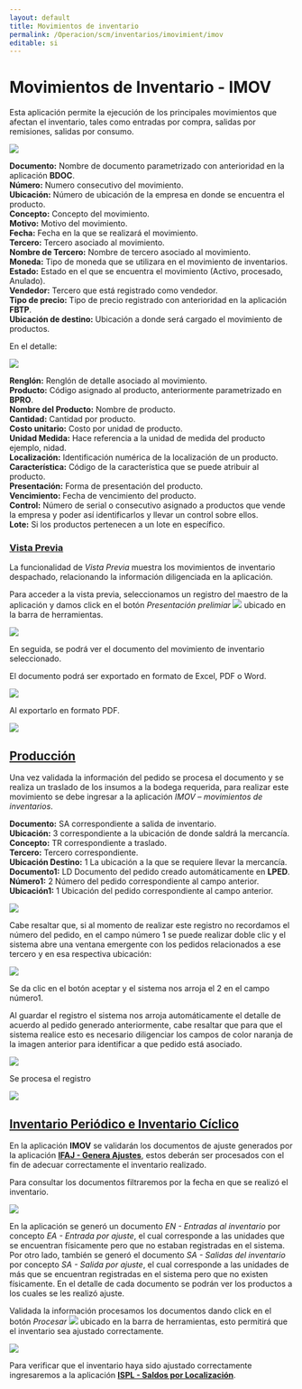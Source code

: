 ```yaml
---
layout: default
title: Movimientos de inventario
permalink: /Operacion/scm/inventarios/imovimient/imov
editable: si
---
```


# Movimientos de Inventario - IMOV

Esta aplicación permite la ejecución de los principales movimientos que afectan el inventario, tales como entradas por compra, salidas por remisiones, salidas por consumo.  

![](imov1.png)

**Documento:** Nombre de documento parametrizado con anterioridad en la aplicación **BDOC**.  
**Número:** Numero consecutivo del movimiento.  
**Ubicación:** Número de ubicación de la empresa en donde se encuentra el producto.  
**Concepto:** Concepto del movimiento.  
**Motivo:** Motivo del movimiento.  
**Fecha:** Fecha en la que se realizará el movimiento.  
**Tercero:** Tercero asociado al movimiento.  
**Nombre de Tercero:** Nombre de tercero asociado al movimiento.  
**Moneda:** Tipo de moneda que se utilizara en el movimiento de inventarios.  
**Estado:** Estado en el que se encuentra el movimiento (Activo, procesado, Anulado).  
**Vendedor:** Tercero que está registrado como vendedor.  
**Tipo de precio:** Tipo de precio registrado con anterioridad en la aplicación **FBTP**.  
**Ubicación de destino:** Ubicación a donde será cargado el movimiento de productos.  

En el detalle:

![](imov2.png)

**Renglón:** Renglón de detalle asociado al movimiento.  
**Producto:** Código asignado al producto, anteriormente parametrizado en **BPRO**.  
**Nombre del Producto:** Nombre de producto.  
**Cantidad:** Cantidad por producto.  
**Costo unitario:** Costo por unidad de producto.  
**Unidad Medida:** Hace referencia a la unidad de medida del producto ejemplo, nidad.  
**Localización:** Identificación numérica de la localización de un producto.  
**Característica:** Código de la característica que se puede atribuir al producto.  
**Presentación:** Forma de presentación del producto.  
**Vencimiento:** Fecha de vencimiento del producto.  
**Control:** Número de serial o consecutivo asignado a productos que vende la empresa y poder así identificarlos y llevar un control sobre ellos.  
**Lote:** Si los productos pertenecen a un lote en específico.  


### [Vista Previa](http://docs.oasiscom.com/Operacion/scm/inventarios/imovimient/imov#vista-previa)

La funcionalidad de _Vista Previa_ muestra los movimientos de inventario despachado, relacionando la información diligenciada en la aplicación.  

Para acceder a la vista previa, seleccionamos un registro del maestro de la aplicación y damos click en el botón _Presentación prelimiar_ ![](lupa.png) ubicado en la barra de herramientas.  

![](imov9.png)

En seguida, se podrá ver el documento del movimiento de inventario seleccionado.  

El documento podrá ser exportado en formato de Excel, PDF o Word.  

![](imov10.png)

Al exportarlo en formato PDF.  

![](imov11.png)


## [Producción](http://docs.oasiscom.com/Operacion/scm/inventarios/imovimient/imov#producción)

Una vez validada la información del pedido se procesa el documento y se realiza un traslado de los insumos a la bodega requerida, para realizar este movimiento se debe ingresar a la aplicación _IMOV – movimientos de inventarios_.  

**Documento:** SA correspondiente a salida de inventario.  
**Ubicación:** 3 correspondiente a la ubicación de donde saldrá la mercancía.  
**Concepto:** TR correspondiente a traslado.  
**Tercero:** Tercero correspondiente.  
**Ubicación Destino:** 1 La ubicación a la que se requiere llevar la mercancía.  
**Documento1:** LD Documento del pedido creado automáticamente en **LPED**.  
**Número1:** 2 Número del pedido correspondiente al campo anterior.  
**Ubicación1:** 1 Ubicación del pedido correspondiente al campo anterior.  

![](imov3.png)

Cabe resaltar que, si al momento de realizar este registro no recordamos el número del pedido, en el campo número 1 se puede realizar doble clic y el sistema abre una ventana emergente con los pedidos relacionados a ese tercero y en esa respectiva ubicación:  

![](imov4.png)

Se da clic en el botón aceptar y el sistema nos arroja el 2 en el campo número1.  

Al guardar el registro el sistema nos arroja automáticamente el detalle de acuerdo al pedido generado anteriormente, cabe resaltar que para que el sistema realice esto es necesario diligenciar los campos de color naranja de la imagen anterior para identificar a que pedido está asociado.  

![](imov5.png)

Se procesa el registro   

![](imov6.png)


## [Inventario Periódico e Inventario Cíclico](http://docs.oasiscom.com/Operacion/scm/inventarios/imovimient/imov#inventario-periódico-e-inventario-cíclico)

En la aplicación **IMOV** se validarán los documentos de ajuste generados por la aplicación [**IFAJ - Genera Ajustes**](http://docs.oasiscom.com/Operacion/scm/inventarios/ifisico/ifaj), estos deberán ser procesados con el fin de adecuar correctamente el inventario realizado.  

Para consultar los documentos filtraremos por la fecha en que se realizó el inventario.  

![](imov7.png)

En la aplicación se generó un documento _EN - Entradas al inventario_ por concepto _EA - Entrada por ajuste_, el cual corresponde a las unidades que se encuentran físicamente pero que no estaban registradas en el sistema. Por otro lado, también se generó el documento _SA - Salidas del inventario_ por concepto _SA - Salida por ajuste_, el cual corresponde a las unidades de más que se encuentran registradas en el sistema pero que no existen físicamente. En el detalle de cada documento se podrán ver los productos a los cuales se les realizó ajuste.  

Validada la información procesamos los documentos dando click en el botón _Procesar_ ![](procesar.png) ubicado en la barra de herramientas, esto permitirá que el inventario sea ajustado correctamente.  

![](imov8.png)

Para verificar que el inventario haya sido ajustado correctamente ingresaremos a la aplicación [**ISPL - Saldos por Localización**](http://docs.oasiscom.com/Operacion/scm/inventarios/isaldo/ispl#inventario-periódico-e-inventario-cíclico).  



